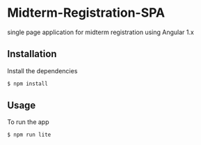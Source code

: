 # Midterm-Registration-SPA
single page application for midterm registration using Angular 1.x

## Installation

Install the dependencies

```sh
$ npm install
```

## Usage

To run the app

```sh
$ npm run lite
```
